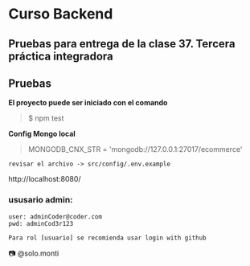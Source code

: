 # Curso Backend

## Pruebas para entrega de la clase 37. Tercera práctica integradora

## Pruebas

**El proyecto puede ser iniciado con el comando**
> $ npm test

**Config Mongo local**
> MONGODB_CNX_STR = 'mongodb://127.0.0.1:27017/ecommerce'

```
revisar el archivo -> src/config/.env.example
```
http://localhost:8080/

### ususario admin:
```
user: adminCoder@coder.com
pwd: adminCod3r123

Para rol [usuario] se recomienda usar login with github
```

📷 @solo.monti
